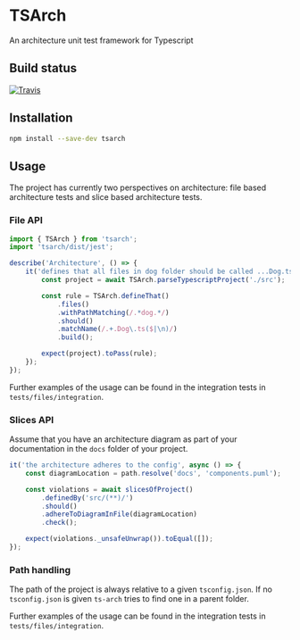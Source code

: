 # TSArch

An architecture unit test framework for Typescript

## Build status

[![Travis](https://travis-ci.org/MaibornWolff/ts-arch.svg?branch=master)](https://travis-ci.org/MaibornWolff/ts-arch)

## Installation

```bash
npm install --save-dev tsarch
```

## Usage

The project has currently two perspectives on architecture: file based architecture tests and slice based architecture tests.

### File API

```typescript
import { TSArch } from 'tsarch';
import 'tsarch/dist/jest';

describe('Architecture', () => {
	it('defines that all files in dog folder should be called ...Dog.ts', async () => {
		const project = await TSArch.parseTypescriptProject('./src');

		const rule = TSArch.defineThat()
			.files()
			.withPathMatching(/.*dog.*/)
			.should()
			.matchName(/.+.Dog\.ts($|\n)/)
			.build();

		expect(project).toPass(rule);
	});
});
```

Further examples of the usage can be found in the integration tests
in `tests/files/integration`.

### Slices API

Assume that you have an architecture diagram as part of your documentation
in the `docs` folder of your project.

```typescript
it('the architecture adheres to the config', async () => {
	const diagramLocation = path.resolve('docs', 'components.puml');

	const violations = await slicesOfProject()
		.definedBy('src/(**)/')
		.should()
		.adhereToDiagramInFile(diagramLocation)
		.check();

	expect(violations._unsafeUnwrap()).toEqual([]);
});
```

### Path handling

The path of the project is always relative to a given `tsconfig.json`.
If no `tsconfig.json` is given `ts-arch` tries to find one in a parent
folder.

Further examples of the usage can be found in the integration tests
in `tests/files/integration`.
